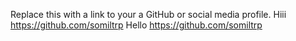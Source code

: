 Replace this with a link to your a GitHub or social media profile.
Hiii https://github.com/somiltrp
Hello https://github.com/somiltrp
